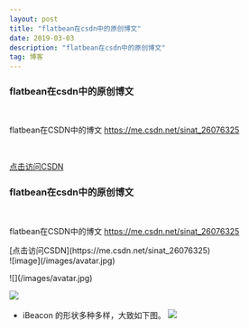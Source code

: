 ```yaml
---
layout: post
title: "flatbean在csdn中的原创博文"
date: 2019-03-03 
description: "flatbean在csdn中的原创博文"
tag: 博客 
---   
```


### flatbean在csdn中的原创博文
<br />

flatbean在CSDN中的博文  https://me.csdn.net/sinat_26076325
  
<br />

[点击访问CSDN](https://me.csdn.net/sinat_26076325) 


### flatbean在csdn中的原创博文
<br />

flatbean在CSDN中的博文  https://me.csdn.net/sinat_26076325
<p>

<p>
[点击访问CSDN](https://me.csdn.net/sinat_26076325) 

<br/>
![image](/images/avatar.jpg)
<p>
![](/images/avatar.jpg)
  
![](/images/posts/iBeacon/iBeacon.png)

* iBeacon 的形状多种多样，大致如下图。
![](/images/posts/iBeacon/iBeacon.png)

